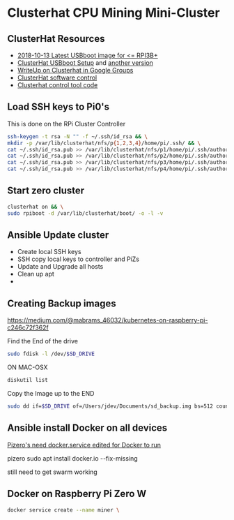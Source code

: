 # Clusterhat CPU Mining Mini-Cluster

## ClusterHat Resources
* [2018-10-13 Latest USBboot image for <= RPI3B+](http://dist.8086.net/clusterhat/ClusterHAT-2018-10-09-lite-1-usbboot.zip)
* [ClusterHat USBboot Setup](https://8086.support/content/23/88/en/guide-to-using-the-rpiboot-test-image-on-the-cluster-hat_zero-stem-or-just-a-usb-cable.html) and [another version](https://8086.support/content/23/85/en/how-do-i-setup-usbboot-no-sd-cards-in-the-pi-zeros-for-the-cluster-hat.html)
* [WriteUp on Clusterhat in Google Groups](https://groups.google.com/forum/#!topic/clusterhat/vwiVEcjz3L0)
* [ClusterHat software control](https://clusterhat.com/setup-control)
* [Clusterhat control tool code](https://github.com/burtyb/clusterhat-image/blob/master/files/sbin/clusterhat)

## Load SSH keys to Pi0's
This is done on the RPi Cluster Controller
```bash
ssh-keygen -t rsa -N "" -f ~/.ssh/id_rsa && \
mkdir -p /var/lib/clusterhat/nfs/p{1,2,3,4}/home/pi/.ssh/ && \
cat ~/.ssh/id_rsa.pub >> /var/lib/clusterhat/nfs/p1/home/pi/.ssh/authorized_keys && \
cat ~/.ssh/id_rsa.pub >> /var/lib/clusterhat/nfs/p2/home/pi/.ssh/authorized_keys && \
cat ~/.ssh/id_rsa.pub >> /var/lib/clusterhat/nfs/p3/home/pi/.ssh/authorized_keys && \
cat ~/.ssh/id_rsa.pub >> /var/lib/clusterhat/nfs/p4/home/pi/.ssh/authorized_keys
```

## Start zero cluster
```bash
clusterhat on && \
sudo rpiboot -d /var/lib/clusterhat/boot/ -o -l -v
```

## Ansible Update cluster

- Create local SSH keys
- SSH copy local keys to controller and PiZs
- Update and Upgrade all hosts
- Clean up apt
- 

## Creating Backup images
https://medium.com/@mabrams_46032/kubernetes-on-raspberry-pi-c246c72f362f

Find the End of the drive
```bash
sudo fdisk -l /dev/$SD_DRIVE
```
ON MAC-OSX
```bash
diskutil list
```

Copy the Image up to the END
```bash
sudo dd if=$SD_DRIVE of=/Users/jdev/Documents/sd_backup.img bs=512 count=124928
```

## Ansible install Docker on all devices
[Pizero's need docker.service edited for Docker to run](https://dietpi.com/phpbb/viewtopic.php?t=5227&start=10)

pizero
sudo apt install docker.io --fix-missing

still need to get swarm working

## Docker on Raspberry Pi Zero W

```bash
docker service create --name miner \
    
```

